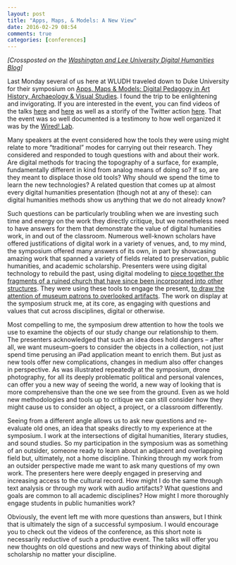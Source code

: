 ```yaml
---
layout: post
title: "Apps, Maps, & Models: A New View"
date: 2016-02-29 08:54
comments: true
categories: [conferences]
---
```


*[Crossposted on the [Washington and Lee University Digital Humanities Blog](http://digitalhumanities.wlu.edu/blog/2016/02/29/1937/)]*

Last Monday several of us here at WLUDH traveled down to Duke University for their symposium on [Apps, Maps & Models: Digital Pedagogy in Art History, Archaeology & Visual Studies](https://sites.duke.edu/digsymposium/). I found the trip to be enlightening and invigorating. If you are interested in the event, you can find videos of the talks [here](http://nasher.capture.duke.edu/Panopto/Pages/Viewer.aspx?id=e6b77d46-cad9-442e-981c-473389e8ee15) and [here](http://nasher.capture.duke.edu/Panopto/Pages/Viewer.aspx?id=057a7ebb-7406-4d08-94d9-d4cab1e7c753) as well as a storify of the Twitter action [here](https://storify.com/dukewired/dah2016). That the event was so well documented is a testimony to how well organized it was by the [Wired! Lab](http://www.dukewired.org/why-wired/).

Many speakers at the event considered how the tools they were using might relate to more “traditional” modes for carrying out their research. They considered and responded to tough questions with and about their work. Are digital methods for tracing the topography of a surface, for example, fundamentally different in kind from analog means of doing so? If so, are they meant to displace those old tools? Why should we spend the time to learn the new technologies? A related question that comes up at almost every digital humanities presentation (though not at any of these): can digital humanities methods show us anything that we do not already know?

Such questions can be particularly troubling when we are investing such time and energy on the work they directly critique, but we nonetheless need to have answers for them that demonstrate the value of digital humanities work, in and out of the classroom. Numerous well-known scholars have offered justifications of digital work in a variety of venues, and, to my mind, the symposium offered many answers of its own, in part by showcasing amazing work that spanned a variety of fields related to preservation, public humanities, and academic scholarship. Presenters were using digital technology to rebuild the past, using digital modeling to [piece together the fragments of a ruined church that have since been incorporated into other structures](https://www.apollo-magazine.com/virtual-florence-a-church-goes-digital/). They were using these tools to engage the present, [to draw the attention of museum patrons to overlooked artifacts](https://aahvs.duke.edu/articles/medieval-color-comes-light). The work on display at the symposium struck me, at its core, as engaging with questions and values that cut across disciplines, digital or otherwise.

Most compelling to me, the symposium drew attention to how the tools we use to examine the objects of our study change our relationship to them. The presenters acknowledged that such an idea does hold dangers – after all, we want museum-goers to consider the objects in a collection, not just spend time perusing an iPad application meant to enrich them. But just as new tools offer new complications, changes in medium also offer changes in perspective. As was illustrated repeatedly at the symposium, drone photography, for all its deeply problematic political and personal valences, can offer you a new way of seeing the world, a new way of looking that is more comprehensive than the one we see from the ground. Even as we hold new methodologies and tools up to critique we can still consider how they might cause us to consider an object, a project, or a classroom differently.

Seeing from a different angle allows us to ask new questions and re-evaluate old ones, an idea that speaks directly to my experience at the symposium. I work at the intersections of digital humanities, literary studies, and sound studies. So my participation in the symposium was as something of an outsider, someone ready to learn about an adjacent and overlapping field but, ultimately, not a home discipline. Thinking through my work from an outsider perspective made me want to ask many questions of my own work. The presenters here were deeply engaged in preserving and increasing access to the cultural record. How might I do the same through text analysis or through my work with audio artifacts? What questions and goals are common to all academic disciplines? How might I more thoroughly engage students in public humanities work?

Obviously, the event left me with more questions than answers, but I think that is ultimately the sign of a successful symposium. I would encourage you to check out the videos of the conference, as this short note is necessarily reductive of such a productive event. The talks will offer you new thoughts on old questions and new ways of thinking about digital scholarship no matter your discipline.
